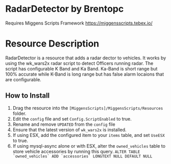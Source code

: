 # RadarDetector by Brentopc

Requires Miggens Scripts Framework https://miggensscripts.tebex.io/

# Resource Description

RadarDetector is a resource that adds a radar dector to vehicles.  It works by using the wk_wars2x radar script to detect Officers running radar.  The script has configurable K Band and Ka Band.  Ka-Band is short range but 100% accurate while K-Band is long range but has false alarm locaions that are configurable.

## How to Install

1. Drag the resource into the `[MiggensScripts]/MiggensScripts/Resources` folder.
2. Edit the `config` file and set `Config.ScriptEnabled` to true.
3. Rename and remove `UPDATED` from the `config` file
4. Ensure that the latest version of `wk_wars2x` is installed.
5. If using ESX, add the configured item to your `items` table, and set `UseESX` to true.
6. If using mysql-async alone or with ESX, alter the `owned_vehicles` table to store vehicle accessories by running this query.
```ALTER TABLE `owned_vehicles` ADD `accessories` LONGTEXT NULL DEFAULT NULL```
